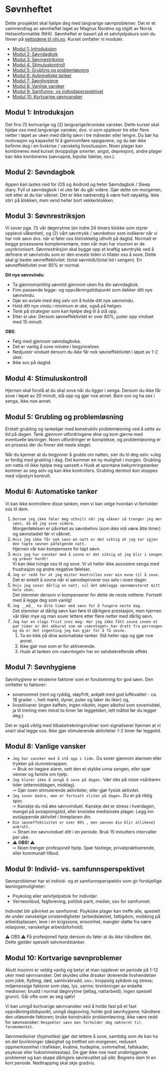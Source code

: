 # Søvnheftet
Dette prosjektet skal hjelpe deg med langvarige søvnproblemer. 
Det er et sammendrag av søvnheftet laget av Magnus Nordmo og utgitt av Norsk Helseinformatikk (NHI). 
Søvnheftet er basert på et selvhjelpskurs som du finner på [nettsidene til nhi.no](https://nhi.no/psykisk-helse/kognitiv-terapi/langvarige-sovnvansker/langvarige-sovnvansker-selvhjelpskurs/). 
Kurset omfatter ni moduler.

* [Modul 1: Introduksjon](./moduler/MODUL-01.md)
* [Modul 2: Søvndagbok](./moduler/MODUL-02.md)
* [Modul 3: Søvnrestriksjon](./moduler/MODUL-03.md)
* [Modul 4: Stimuluskontroll](./moduler/MODUL-04.md)
* [Modul 5: Grubling og problemløsning](./moduler/MODUL-05.md)
* [Modul 6: Automatiske tanker](./moduler/MODUL-06.md)
* [Modul 7: Søvnhygiene](./moduler/MODUL-07.md)
* [Modul 8: Vanlige vansker](./moduler/MODUL-08.md)
* [Modul 9: Samfunns- vs individsperspektivet](./moduler/MODUL-09.md)
* [Modul 10: Kortvarige søvnvansker](./moduler/MODUL-10.md)

## Modul 1: Introduksjon

Det fins (1) kortvarige og (2) langvarige/kroniske vansker. 
Dette kurset skal hjelpe oss med langvarige vansker, dvs. vi som opplever tre eller flere netter i løpet av uken med dårlig søvn i tre måneder eller lengre. 
Du bør ha motivasjon og kapasitet til å gjennomføre oppgavene, og du _bør ikke_ befinne deg i en livskrise / vanskelig livssituasjon. 
Noen plager kan kombineres med kurset (kroppslige smerter, angst, depresjon), andre plager kan ikke kombineres (søvnapné, bipolar lidelse, osv.).

## Modul 2: Søvndagbok

Appen kan lastes ned for iOS og Android og heter Søvndagbok / Sleep diary. 
Fyll ut søvndagbok i ei uke før du går videre. 
Gjør dette om morgenen, rett etter at du har våknet. 
Det er ikke nødvendig å være helt nøyaktig. 
Ikke stirr på klokken, men vend heller bort vekkerklokken.

## Modul 3: Søvnrestriksjon

Vi sover pga. (1) vår døgnrytme (en indre 24 timers klokke som styrer opplevd våkenhet), og (2) vårt søvntrykk / søvnbehov som indikerer når vi har nok søvn dvs. når vi føler oss tilstrekkelig uthvilt på dagtid. 
Normalt er begge prosessene komplementære, men når man har insomni er de usynkronisert. 
_Søvnrestriksjon_ skal bygge opp et kraftig søvntrykk ved å definere et søvnvindu som er den eneste tiden vi tillater oss å sove. 
Dette skal gi bedre søvneffektivitet: (total søvntid)/(total tid i sengen). 
En søvneffektivitet over 85% er normal.

__Dit nye søvnvindu__:
* Ta gjennomsnittlig søvntid gjennom uken fra din søvndagbok.
* Finn passende legge- og oppvåkningstidspunkt som dekker ditt nye søvnvindu. 
* Gjør en avtale med deg selv om å holde ditt nye søvnvindu.
* Hold ditt nye vindu i minimum ei uke, også på helgen.
* Tenk på strategier som kan hjelpe deg til å stå opp.
* Etter ei uke: Dersom søvneffektivitet er over 80%, juster opp vinduet med 15 minutt.

__OBS__:
* Følg med gjennom søvndagboka.
* Det er vanlig å sove mindre i begynnelsen.
* Nedjuster vinduet dersom du _ikke_ får nok søvneffektivitet i løpet av 1-2 uker.
* Ikke sov på dagtid.

## Modul 4: Stimuluskontroll
Hjernen skal forstå at du skal sove når du ligger i senga.
Dersom du ikke får sove i løpet av 20 minutt, stå opp og gjør noe annet. 
Bare sov og ha sex i senga, ikke noe annet.

## Modul 5: Grubling og problemløsning
Erstatt grubling og tankekjør med konstruktiv problemløsning ved å sette av tid på dagen.
Tenk gjennom utfordringene dine og kom gjerne med eventuelle løsninger.
Noen utfordringer er komplekse, og problemløsning er en prosess der du finner det neste steget.  

Når du kjenner at du begynner å gruble om natten, sier du til deg selv: «Jeg er ferdig med grubling i dag. 
Det kommer en ny mulighet i morgen. 
Grubling om natta vil ikke hjelpe meg uansett.»
Husk at spontane bekymringstanker kommer av seg selv og kan ikke kontrollers. 
Grubling derimot _kan_ stoppes med viljestyrt kontroll.

## Modul 6: Automatiske tanker
Vi kan ikke kontrollere disse tanken, men vi kan velge hvordan vi forholder oss til dem.

1. ```Dersom jeg ikke føler meg uthvilt når jeg våkner så trenger jeg mer søvn, da må jeg sove videre.```  
Morgenfølelsen er påvirket av søvnbehov (som _ikke_ må være åtte timer) og søvnstadiet før vi våknet.
2. ```Hvis jeg ikke får nok søvn en natt er det viktig at jeg tar igjen den tapte søvnen påfølgende natt.```  
Hjernen vår kan kompensere for tapt søvn. 
3. ```Hvis jeg har vansker med å sovne er det viktig at jeg blir i sengen og prøver hardt!```  
Vi kan ikke tvinge oss til og sove. 
Vi vil heller ikke assosiere senga med frustrasjon og andre negative følelser.
4. ```Jeg er redd for at jeg mister kontrollen over min evne til å sove.```  
Det er enkelt å sovne når vi sønvdepriverer oss selv i noen dager.
5. ```Hvis jeg sover dårlig en natt, vil det ødelegge søvnmønsteret mitt hele uken.```  
Det stemmer dersom vi kompenserer for dette de neste nettene. 
Fortsett med å legge deg som vanlig!
6. ```Jeg __må__ ha åtte timer med søvn for å fungere neste dag.```  
Det stemmer at dårlig søvn kan føre til dårligere prestasjon, men hjernen vår tåler mye og man sover lettere etter flere netter med dårlig søvn.
7. ```Jeg har en slags frist inni meg: Har jeg ikke fått sovne innen et par timer er det akkurat som om «søvntoget» har dratt fra perrongen og da er det ingenting jeg kan gjør for å få sovne.```  
    1. Ta en kikk på dine automatiske tanker. 
Stå heller opp og gjør noe annet.
    2. Ikke gjør noe som er for aktiverende.
    3. Husk at tanken om «søvntoget» har en selvbekreftende effekt.
    
## Modul 7: Søvnhygiene
Søvnhygiene er eksterne faktorer som er forutsetning for god søvn.
Den omfatter to faktorer:
* soverommet (rent og ryddig, støyfritt, avkjølt med god luftkvalitet - ca. 18 grader -, helt mørkt, dyner, puter og laker du liker) og,
* livsstilvaner (ingen kaffein, ingen nikotin, ingen alkohol som sovemiddel, ja til trening men minst to timer før leggetiden, lett måltid før du legger deg.)

Det er også viktig med tilbaketrekningsrutiner som signaliserer hjernen at vi snart skal legge oss. 
Ikke gjør stimulerende aktiviteter 1-2 timer før leggetid.

## Modul 8: Vanlige vansker

* ```Jeg har vansker med å stå opp i tide.```
Du sover gjennom alarmen eller trykker på slumreknappen.  
⇨ Bruk en høgare alarm, sett den et stykke unna sengen, eller spør venner og familie om hjelp.
* ```Jeg klarer ikke å unngå å sove på dagen.```
Vær obs på visse «sårbare» tider (ettermiddagen, middag).  
⇨ Gjør noen stimulerende aktiviteter, eller gjør fysisk aktivitet.
* ```Jeg sover bedre, men er fortsatt sliten på dagen.```
Du er på riktig spor.  
⇨ Kanskje du må øke søvnvinduet. Kanskje det er stress i hverdagen, mangel på avslapningstid, eller kroniske medisinske plager. 
Legg inn avslappende aktivitet i timeplanen din.
* ```Din søvneffektivitet er over 85% , men søvnen din blir allikevel avbrutt.```  
⇨ Stram inn søvnvinduet ditt i en periode. Bruk 15 minutters intervaller per uke.
* :warning: __OBS!__ :warning:  
⇨ Noen trenger profesjonell hjelp. Spør fastlege, privatpraktiserende, eller kommunalt tilbud.

## Modul 9: Individ- vs. samfunnsperspektivet

Søvnproblemer har et individ- og et samfunnsperspektiv som gir forskjellige løsningsmuligheter: 
* Psykolog eller selvhjelpsbok for individer. 
* Verneombud, fagforening, politisk parti, medier, osv for samfunnet.

Individet blir påvirket av samfunnet. 
Psykiske plager kan treffe alle, spesielt de under vanskelige omstendigheter 
(arbeidsløshet, fattigdom, mobbing på arbeidsplassen, leve i en krigssone, ensomhet, mangler støtte fra nære relasjoner, vanskelige arbeidsforhold).

:warning: OBS :warning:
Få profesjonell hjelp dersom du føler at du  _ikke_ håndtere det. Dette gjelder spesielt selvmordstanker.

## Modul 10: Kortvarige søvnproblemer

Akutt insomni er veldig vanlig og betyr at man opplever en periode på 1-12 uker med søvnvansker.
Det skyldes ulike _årsaker_ (krevende livshendelser som jobb, flytting, død, samlivsbrudd, osv.; kroppslig sykdom og stress; miljømessige faktorer som støy, lys, varme; bivirkninger av enkelte medisiner; brudd i normal døgnrytme (jetlag, nattarbeid); ingen spesiell grunn).
Går ofte over av seg sjølv!

Vi kan _unngå_ kortvarige søvnvansker ved å 
holde fast på et fast oppvåkningstidspunkt, unngå dagsoving;
holde god søvnhygiene;
håndtere den utløsende faktoren;
bruke konstruktiv problemløsning;
ikke være redd for søvnvansker: ```Respekter søvn men forholder deg nøkternt til faremomentet.```

Søvnmedisiner (_hypnotika)_ gjør det lettere å sove, samtidig som de kan ha en del bivirkninger (døsighet og tretthet om morgenen, redusert oppmerksomhet i trafikken, kvalme, hodepine, svimmelhet, fallskader, psykose eller hukommelsestap).
De gjør ikke noe med underliggende problemet og kan skape dårligere søvnkvalitet på sikt. 
Begrens dem til en kort periode. Nedtrapping skal skje gradvis.
